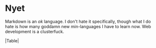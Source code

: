 # Nyet

Markdown is an _ok_ language. I don't hate it specifically, though what I do hate is how many goddamn new min-languages I have to learn now. Web development is a clusterfuck. 

|Table|
